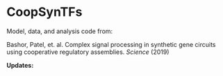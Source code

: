 # CoopSynTFs

Model, data, and analysis code from:

Bashor, Patel, et. al. Complex signal processing in synthetic gene circuits using cooperative regulatory assemblies. *Science* (2019)

**Updates:**
